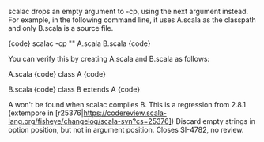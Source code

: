 scalac drops an empty argument to -cp, using the next argument instead.  For example, in the following command line, it uses A.scala as the classpath and only B.scala is a source file.

{code}
scalac -cp "" A.scala B.scala
{code}

You can verify this by creating A.scala and B.scala as follows:

A.scala
{code}
class A
{code}

B.scala
{code}
class B extends A
{code}

A won't be found when scalac compiles B.  This is a regression from 2.8.1
(extempore in [r25376|https://codereview.scala-lang.org/fisheye/changelog/scala-svn?cs=25376]) Discard empty strings in option position, but not in argument position.
Closes SI-4782, no review.
